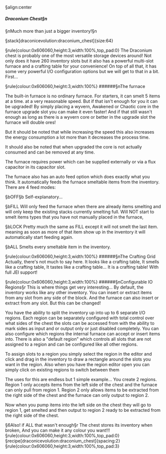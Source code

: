 §align:center
##### Draconium Chest§n
§nMuch more than just a bigger inventory!§n

§stack[draconicevolution:draconium_chest]{size:64}

§rule{colour:0x606060,height:3,width:100%,top_pad:0}
The Draconium chest is probably one of the most versatile storage devices around!
Not only does it have 260 inventory slots but it also has a powerful multi-slot furnace
and a crafting table for your convenience! 
On top of all that, it has some very powerful I/O configuration options but we will get to that in a bit. First...

§rule{colour:0x606060,height:3,width:100%}
######§nThe furnace

The built-in furnace is no ordinary furnace. For starters, it can smelt 5 items at a time. at a very reasonable speed.
But if that isn't enough for you it can be upgraded! By simply placing a wyvern, Awakened or Chaotic core
in the furnace upgrade slot you can make it even faster! 
And if that still wasn't enough as long as there is a wyvern core or better in the upgrade slot the furnace will double ores!

But it should be noted that while increasing the speed this also increases the energy consumption
a lot more than it decreases the process time.

It should also be noted that when upgraded the core is not actually consumed and can be removed at any time.

The furnace requires power which can be supplied externally or via a flux capacitor in its capacitor slot.

The furnace also has an auto feed option which does exactly what you think.
It automatically feeds the furnace smeltable items from the inventory.
There are 4 feed modes:

§bOFF§b
Self-explanatory...

§bFILL
Will only feed the furnace when there are already items smelting 
and will only keep the existing stacks currently smelting full.
Will NOT start to smelt items types that you have not manually
placed in the furnace,

§bLOCK
Pretty much the same as FILL except it will not smelt the last item.
meaning as soon as more of that item show up in the inventory
it will automatically start feeding again.

§bALL
Smelts every smeltable item in the inventory.

§rule{colour:0x606060,height:3,width:100%}
######§nThe Crafting Grid
Actually, there's not much to say here.
It looks like a crafting table,
It smells like a crafting table,
It tastes like a crafting table...
It is a crafting table!
With full JEI support!

§rule{colour:0x606060,height:3,width:100%}
######§nConfigurable IO Regions§r
This is where things get very interesting...
By default, the inventory works like any other inventory. You can insert or extract items from any slot from any side of the block.
And the furnace can also insert or extract from any slot.
But this can be changed! 

You have the ability to split the inventory up into up to 6 separate I/O regions. 
Each region can be separately configured with total control over what sides of the chest the slots can be accessed from
with the ability to mark sides as input and or output only or just disabled completely.
You can also configure which regions the internal furnace can accept or insert items into.
There is also a "default region" which controls all slots that are not assigned to a region and can be configured like all other regions.

To assign slots to a region you simply select the region in the editor and click and drag in the inventory to draw a rectangle around the slots you want in the region.
Also when you have the region editor open you can simply click on existing regions to switch between them 

The uses for this are endless but 1 simple example...
You create 2 regions. 
Region 1 only accepts items from the left side of the chest and the furnace can only pull from region 1.
Region 2 only allows items to be extracted from the right side of the chest and the furnace can only output to region 2.

Now when you pump items into the left side on the chest they will go to region 1, get smelted and then output to region 2 ready to be extracted from the right side of the chest.

§6Also! if ALL that wasn't enough§r
The chest stores its inventory when broken,
And you can make it any colour you want!!!
§rule{colour:0x606060,height:3,width:100%,top_pad:0}
§recipe[draconicevolution:draconium_chest]{spacing:2}
§rule{colour:0x606060,height:3,width:100%,top_pad:3}